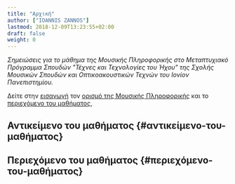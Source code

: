 ```yaml
---
title: "Αρχική"
author: ["IOANNIS ZANNOS"]
lastmod: 2018-12-09T13:23:55+02:00
draft: false
weight: 0
---
```


_Σημειώσεις για το μάθημα της Μουσικής Πληροφορικής στο Μεταπτυχιακό Πρόγραμμα Σπουδών "Τέχνες και Τεχνολογίες του Ήχου" της Σχολής Μουσικών Σπουδών και Οπτικοακουστικών Τεχνών του Ιονίον Πανεπιστημίου._

Δείτε στην [εισαγωγή](./intro) τον [ορισμό της Μουσικής Πληροφορικής](./intro/subject) και το [περιεχόμενο του μαθήματος](./intro/content),


## Αντικείμενο του μαθήματος {#αντικείμενο-του-μαθήματος}


## Περιεχόμενο του μαθήματος {#περιεχόμενο-του-μαθήματος}
